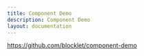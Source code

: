 ```yaml
---
title: Component Demo
description: Component Demo
layout: documentation
---
```


https://github.com/blocklet/component-demo
